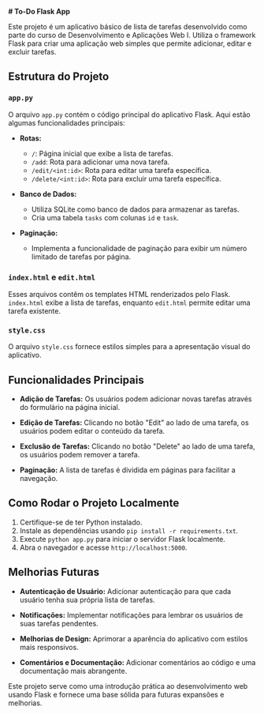 **# To-Do Flask App**

Este projeto é um aplicativo básico de lista de tarefas desenvolvido como parte do curso de Desenvolvimento e Aplicações Web I. Utiliza o framework Flask para criar uma aplicação web simples que permite adicionar, editar e excluir tarefas.

## Estrutura do Projeto

### `app.py`

O arquivo `app.py` contém o código principal do aplicativo Flask. Aqui estão algumas funcionalidades principais:

- **Rotas:**
  - `/`: Página inicial que exibe a lista de tarefas.
  - `/add`: Rota para adicionar uma nova tarefa.
  - `/edit/<int:id>`: Rota para editar uma tarefa específica.
  - `/delete/<int:id>`: Rota para excluir uma tarefa específica.

- **Banco de Dados:**
  - Utiliza SQLite como banco de dados para armazenar as tarefas.
  - Cria uma tabela `tasks` com colunas `id` e `task`.

- **Paginação:**
  - Implementa a funcionalidade de paginação para exibir um número limitado de tarefas por página.

### `index.html` e `edit.html`

Esses arquivos contêm os templates HTML renderizados pelo Flask. `index.html` exibe a lista de tarefas, enquanto `edit.html` permite editar uma tarefa existente.

### `style.css`

O arquivo `style.css` fornece estilos simples para a apresentação visual do aplicativo.

## Funcionalidades Principais

- **Adição de Tarefas:** Os usuários podem adicionar novas tarefas através do formulário na página inicial.

- **Edição de Tarefas:** Clicando no botão "Edit" ao lado de uma tarefa, os usuários podem editar o conteúdo da tarefa.

- **Exclusão de Tarefas:** Clicando no botão "Delete" ao lado de uma tarefa, os usuários podem remover a tarefa.

- **Paginação:** A lista de tarefas é dividida em páginas para facilitar a navegação.

## Como Rodar o Projeto Localmente

1. Certifique-se de ter Python instalado.
2. Instale as dependências usando `pip install -r requirements.txt`.
3. Execute `python app.py` para iniciar o servidor Flask localmente.
4. Abra o navegador e acesse `http://localhost:5000`.

## Melhorias Futuras

- **Autenticação de Usuário:** Adicionar autenticação para que cada usuário tenha sua própria lista de tarefas.

- **Notificações:** Implementar notificações para lembrar os usuários de suas tarefas pendentes.

- **Melhorias de Design:** Aprimorar a aparência do aplicativo com estilos mais responsivos.

- **Comentários e Documentação:** Adicionar comentários ao código e uma documentação mais abrangente.

Este projeto serve como uma introdução prática ao desenvolvimento web usando Flask e fornece uma base sólida para futuras expansões e melhorias.
